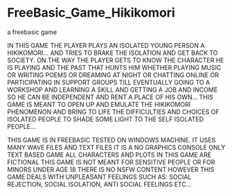 # FreeBasic_Game_Hikikomori
a freebasic game 

IN THIS GAME THE PLAYER PLAYS AN ISOLATED YOUNG PERSON A HIKIKOMORI... AND TRIES TO
BRAKE THE ISOLATION AND GET BACK TO SOCIETY.
ON THE WAY THE PLAYER GETS TO KNOW THE CHARACTER HE IS PLAYING AND THE PAST THAT HUNTS HIM
WHETHER PLAYING MUSIC OR WRITING POEMS OR DREAMING AT NIGHT OR CHATTING ONLINE OR PARTICIPATING
IN SUPPORT GROUPS TILL EVENTUALLY GOING TO A WORKSHOP AND LEARNING A SKILL AND GETTING A JOB AND INCOME
SO HE CAN BE INDEPENDENT AND RENT A PLACE OF HIS OWN... THIS GAME IS MEANT TO OPEN UP AND EMULATE
THE HIKIKOMORI PHENOMENON AND BRING TO LIFE THE DIFFICULTIES AND CHOICES OF ISOLATED PEOPLE
TO SHADE SOME LIGHT TO THE SELF ISOLATED PEOPLE...

THIS GAME IS IN FREEBASIC TESTED ON WINDOWS MACHINE. IT USES MANY WAVE FILES AND TEXT FILES
IT IS A NO GRAPHICS CONSOLE ONLY TEXT BASED GAME
ALL CHARACTERS AND PLOTS IN THIS GAME ARE FICTIONAL
THIS GAME IS NOT MEANT FOR SENSITIVE PEOPLE OR FOR MINORS UNDER AGE 18
THERE IS NO NSFW CONTENT HOWEVER THIS GAME DEALS WITH UNPLEASANT FEELINGS SUCH AS:
SOCIAL REJECTION, SOCIAL ISOLATION, ANTI SOCIAL FEELINGS ETC...
